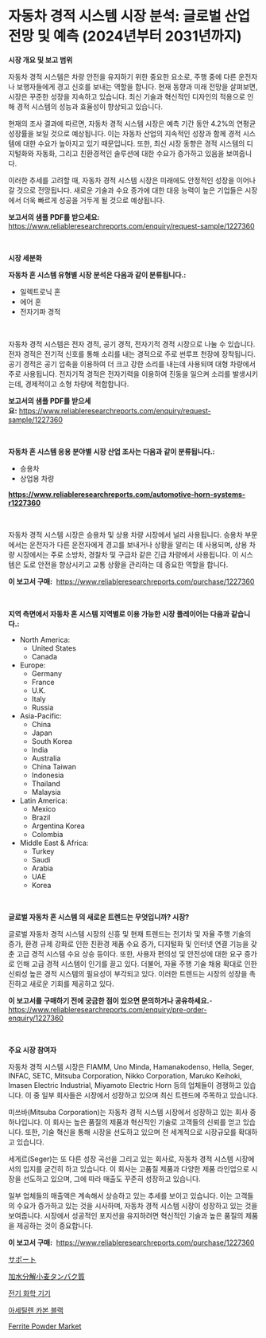 <p><h1>자동차 경적 시스템 시장 분석: 글로벌 산업 전망 및 예측 (2024년부터 2031년까지)</h1></p><p><strong>시장 개요 및 보고 범위</strong></p>
<p><p>자동차 경적 시스템은 차량 안전을 유지하기 위한 중요한 요소로, 주행 중에 다른 운전자나 보행자들에게 경고 신호를 보내는 역할을 합니다. 현재 동향과 미래 전망을 살펴보면, 시장은 꾸준한 성장을 지속하고 있습니다. 최신 기술과 혁신적인 디자인의 적용으로 인해 경적 시스템의 성능과 효율성이 향상되고 있습니다.</p><p>현재의 조사 결과에 따르면, 자동차 경적 시스템 시장은 예측 기간 동안 4.2%의 연평균 성장률을 보일 것으로 예상됩니다. 이는 자동차 산업의 지속적인 성장과 함께 경적 시스템에 대한 수요가 높아지고 있기 때문입니다. 또한, 최신 시장 동향은 경적 시스템의 디지털화와 자동화, 그리고 친환경적인 솔루션에 대한 수요가 증가하고 있음을 보여줍니다.</p><p>이러한 추세를 고려할 때, 자동차 경적 시스템 시장은 미래에도 안정적인 성장을 이어나갈 것으로 전망됩니다. 새로운 기술과 수요 증가에 대한 대응 능력이 높은 기업들은 시장에서 더욱 빠르게 성공을 거두게 될 것으로 예상됩니다.</p></p>
<p><strong>보고서의 샘플 PDF를 받으세요:</strong> <a href="https://www.reliableresearchreports.com/enquiry/request-sample/1227360">https://www.reliableresearchreports.com/enquiry/request-sample/1227360</a></p>
<p>&nbsp;</p>
<p><strong>시장 세분화</strong></p>
<p><strong>자동차 혼 시스템 유형별 시장 분석은 다음과 같이 분류됩니다.:</strong></p>
<p><ul><li>일렉트로닉 혼</li><li>에어 혼</li><li>전자기파 경적</li></ul></p>
<p>&nbsp;</p>
<p><p>자동차 경적 시스템은 전자 경적, 공기 경적, 전자기적 경적 시장으로 나눌 수 있습니다. 전자 경적은 전기적 신호를 통해 소리를 내는 경적으로 주로 썬루프 천장에 장착됩니다. 공기 경적은 공기 압축을 이용하여 더 크고 강한 소리를 내는데 사용되며 대형 차량에서 주로 사용됩니다. 전자기적 경적은 전자기력을 이용하여 진동을 일으켜 소리를 발생시키는데, 경제적이고 소형 차량에 적합합니다.</p></p>
<p><strong>보고서의 샘플 PDF를 받으세요:</strong>&nbsp;<a href="https://www.reliableresearchreports.com/enquiry/request-sample/1227360">https://www.reliableresearchreports.com/enquiry/request-sample/1227360</a></p>
<p>&nbsp;</p>
<p><strong> 자동차 혼 시스템 응용 분야별 시장 산업 조사는 다음과 같이 분류됩니다.:</strong></p>
<p><ul><li>승용차</li><li>상업용 차량</li></ul></p>
<p><strong><a href="https://www.reliableresearchreports.com/automotive-horn-systems-r1227360">https://www.reliableresearchreports.com/automotive-horn-systems-r1227360</a></strong></p>
<p>&nbsp;</p>
<p><p>자동차 경적 시스템 시장은 승용차 및 상용 차량 시장에서 널리 사용됩니다. 승용차 부문에서는 운전자가 다른 운전자에게 경고를 보내거나 상황을 알리는 데 사용되며, 상용 차량 시장에서는 주로 소방차, 경찰차 및 구급차 같은 긴급 차량에서 사용됩니다. 이 시스템은 도로 안전을 향상시키고 교통 상황을 관리하는 데 중요한 역할을 합니다.</p></p>
<p><strong>이 보고서 구매:</strong>&nbsp; <a href="https://www.reliableresearchreports.com/purchase/1227360">https://www.reliableresearchreports.com/purchase/1227360</a></p>
<p>&nbsp;</p>
<p><strong>지역 측면에서 자동차 혼 시스템 지역별로 이용 가능한 시장 플레이어는 다음과 같습니다.:</strong></p>
<p><ul>
    <li>
        North America:
        <ul>
            <li>United States</li>
            <li>Canada</li>
        </ul>
    </li>
    <li>
        Europe:
        <ul>
            <li>Germany</li>
            <li>France</li>
            <li>U.K.</li>
            <li>Italy</li>
            <li>Russia</li>
        </ul>
    </li>
    <li>
        Asia-Pacific:
        <ul>
            <li>China</li>
            <li>Japan</li>
            <li>South Korea</li>
            <li>India</li>
            <li>Australia</li>
            <li>China Taiwan</li>
            <li>Indonesia</li>
            <li>Thailand</li>
            <li>Malaysia</li>
        </ul>
    </li>
    <li>
        Latin America:
        <ul>
            <li>Mexico</li>
            <li>Brazil</li>
            <li>Argentina Korea</li>
            <li>Colombia</li>
        </ul>
    </li>
    <li>
        Middle East & Africa:
        <ul>
            <li>Turkey</li>
            <li>Saudi</li>
            <li>Arabia</li>
            <li>UAE</li>
            <li>Korea</li>
        </ul>
    </li>
    </ul></p>
<p>&nbsp;</p>
<p><strong>글로벌 자동차 혼 시스템 의 새로운 트렌드는 무엇입니까? 시장?</strong></p>
<p><p>글로벌 자동차 경적 시스템 시장의 신흥 및 현재 트렌드는 전기차 및 자율 주행 기술의 증가, 환경 규제 강화로 인한 친환경 제품 수요 증가, 디지털화 및 인터넷 연결 기능을 갖춘 고급 경적 시스템 수요 상승 등이다. 또한, 사용자 편의성 및 안전성에 대한 요구 증가로 인해 고급 경적 시스템이 인기를 끌고 있다. 더불어, 자율 주행 기술 채용 확대로 인한 신뢰성 높은 경적 시스템의 필요성이 부각되고 있다. 이러한 트렌드는 시장의 성장을 촉진하고 새로운 기회를 제공하고 있다.</p></p>
<p><strong>이 보고서를 구매하기 전에 궁금한 점이 있으면 문의하거나 공유하세요.</strong>- <a href="https://www.reliableresearchreports.com/enquiry/pre-order-enquiry/1227360">https://www.reliableresearchreports.com/enquiry/pre-order-enquiry/1227360</a></p>
<p>&nbsp;</p>
<p><strong>주요 시장 참여자</strong></p>
<p><p>자동차 경적 시스템 시장은 FIAMM, Uno Minda, Hamanakodenso, Hella, Seger, INFAC, SETC, Mitsuba Corporation, Nikko Corporation, Maruko Keihoki, Imasen Electric Industrial, Miyamoto Electric Horn 등의 업체들이 경쟁하고 있습니다. 이 중 일부 회사들은 시장에서 성장하고 있으며 최신 트렌드에 주목하고 있습니다.</p><p>미쓰바(Mitsuba Corporation)는 자동차 경적 시스템 시장에서 성장하고 있는 회사 중 하나입니다. 이 회사는 높은 품질의 제품과 혁신적인 기술로 고객들의 신뢰를 얻고 있습니다. 또한, 기술 혁신을 통해 시장을 선도하고 있으며 전 세계적으로 시장규모를 확대하고 있습니다.</p><p>세게르(Seger)는 또 다른 성장 곡선을 그리고 있는 회사로, 자동차 경적 시스템 시장에서의 입지를 굳건히 하고 있습니다. 이 회사는 고품질 제품과 다양한 제품 라인업으로 시장을 선도하고 있으며, 그에 따라 매출도 꾸준히 성장하고 있습니다.</p><p>일부 업체들의 매출액은 계속해서 상승하고 있는 추세를 보이고 있습니다. 이는 고객들의 수요가 증가하고 있는 것을 시사하며, 자동차 경적 시스템 시장이 성장하고 있는 것을 보여줍니다. 시장에서 성공적인 포지션을 유지하려면 혁신적인 기술과 높은 품질의 제품을 제공하는 것이 중요합니다.</p></p>
<p><strong>이 보고서 구매:</strong>&nbsp;&nbsp;<a href="https://www.reliableresearchreports.com/purchase/1227360">https://www.reliableresearchreports.com/purchase/1227360</a></p>
<p><p><a href="https://github.com/mcbeesbxa270/Market-Research-Report-List-1/blob/main/196289628941.md">サポート</a></p><p><a href="https://medium.com/@harmonybogan1944/%E6%B0%B4%E8%A7%A3%E5%B0%8F%E9%BA%A6%E3%82%BF%E3%83%B3%E3%83%91%E3%82%AF%E8%B3%AA%E5%B8%82%E5%A0%B4%E3%83%AC%E3%83%9D%E3%83%BC%E3%83%88%E3%81%AF-%E3%81%93%E3%81%AE%E5%B8%82%E5%A0%B4%E3%81%AE%E6%9C%80%E6%96%B0%E3%81%AE%E3%83%88%E3%83%AC%E3%83%B3%E3%83%89%E3%82%84%E6%88%90%E9%95%B7%E6%A9%9F%E4%BC%9A%E3%82%92%E6%98%8E%E3%82%89%E3%81%8B%E3%81%AB%E3%81%97%E3%81%A6%E3%81%84%E3%81%BE%E3%81%99-c7c82d33ab23">加水分解小麦タンパク質</a></p><p><a href="https://github.com/vskv4779xr1/Market-Research-Report-List-1/blob/main/252645429644.md">전기 화학 기기</a></p><p><a href="https://github.com/CliftonFisher9067/Market-Research-Report-List-1/blob/main/452415829655.md">아세틸렌 카본 블랙</a></p><p><a href="https://issuu.com/reportprime-2/docs/ferrite-powder-market-size-2030.pptx">Ferrite Powder Market</a></p></p>